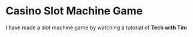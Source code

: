 # Casino Slot Machine Game
I have made a slot machine game by watching a tutorial of **Tech with Tim** 